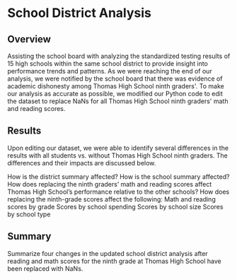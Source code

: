 # School District Analysis
## Overview
Assisting the school board with analyzing the standardized testing results of 15 high schools within the same school district to provide insight into performance trends and patterns. As we were reaching the end of our analysis, we were notified by the school board that there was evidence of academic dishonesty among Thomas High School ninth graders'. To make our analysis as accurate as possible, we modified our Python code to edit the dataset to replace NaNs for all Thomas High School ninth graders' math and reading scores.
## Results
Upon editing our dataset, we were able to identify several differences in the results with all students vs. without Thomas High School ninth graders. The differences and their impacts are discussed below. 

How is the district summary affected?
How is the school summary affected?
How does replacing the ninth graders’ math and reading scores affect Thomas High School’s performance relative to the other schools?
How does replacing the ninth-grade scores affect the following:
Math and reading scores by grade
Scores by school spending
Scores by school size
Scores by school type

## Summary
Summarize four changes in the updated school district analysis after reading and math scores for the ninth grade at Thomas High School have been replaced with NaNs.
